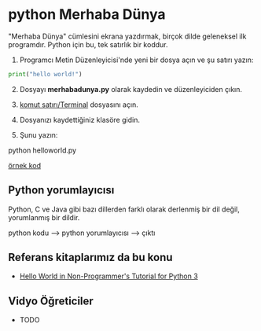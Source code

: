 # python Merhaba Dünya 

"Merhaba Dünya" cümlesini ekrana yazdırmak, birçok dilde geleneksel ilk programdır.
Python için bu, tek satırlık bir koddur.

1. Programcı Metin Düzenleyicisi'nde yeni bir dosya açın ve şu satırı yazın:

```python
print("hello world!")
```

2. Dosyayı **merhabadunya.py** olarak kaydedin ve düzenleyiciden çıkın.

3. [komut satırı/Terminal](command-line-tr.md) dosyasını açın.

4. Dosyanızı kaydettiğiniz klasöre gidin.

5. Şunu yazın:

python helloworld.py

[örnek kod](Ornekler/merhabadunya.py)

## Python yorumlayıcısı

Python, C ve Java gibi bazı dillerden farklı olarak derlenmiş bir dil değil, yorumlanmış bir dildir.

python kodu --> python yorumlayıcısı --> çıktı




## Referans kitaplarımız da bu konu


- [Hello World in Non-Programmer's Tutorial for Python 3](https://en.wikibooks.org/wiki/Non-Programmer%27s_Tutorial_for_Python_3/Hello,_World)


## Vidyo Öğreticiler 

- TODO